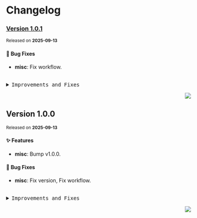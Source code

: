 # Changelog

### [Version&nbsp;1.0.1](https://github.com/canisminor1990/factorio-better-chinese-fonts/compare/v1.0.0...v1.0.1)
<sup>Released on **2025-09-13**</sup>


#### 🐛 Bug Fixes

- **misc**: Fix workflow.


<br/>



<details>
<summary><kbd>Improvements and Fixes</kbd></summary>



#### What's fixed

* **misc**: Fix workflow ([31dd070](https://github.com/canisminor1990/factorio-better-chinese-fonts/commit/31dd070))

</details>


<div align="right">

[![](https://img.shields.io/badge/-BACK_TO_TOP-151515?style=flat-square)](#readme-top)

</div>

## Version&nbsp;1.0.0
<sup>Released on **2025-09-13**</sup>


#### ✨ Features

- **misc**: Bump v1.0.0.


#### 🐛 Bug Fixes

- **misc**: Fix version, Fix workflow.


<br/>



<details>
<summary><kbd>Improvements and Fixes</kbd></summary>



#### What's improved

* **misc**: Bump v1.0.0 ([fb6a9ee](https://github.com/canisminor1990/factorio-better-chinese-fonts/commit/fb6a9ee))


#### What's fixed

* **misc**: Fix version ([14c6ff8](https://github.com/canisminor1990/factorio-better-chinese-fonts/commit/14c6ff8))
* **misc**: Fix workflow ([6914724](https://github.com/canisminor1990/factorio-better-chinese-fonts/commit/6914724))

</details>


<div align="right">

[![](https://img.shields.io/badge/-BACK_TO_TOP-151515?style=flat-square)](#readme-top)

</div>
